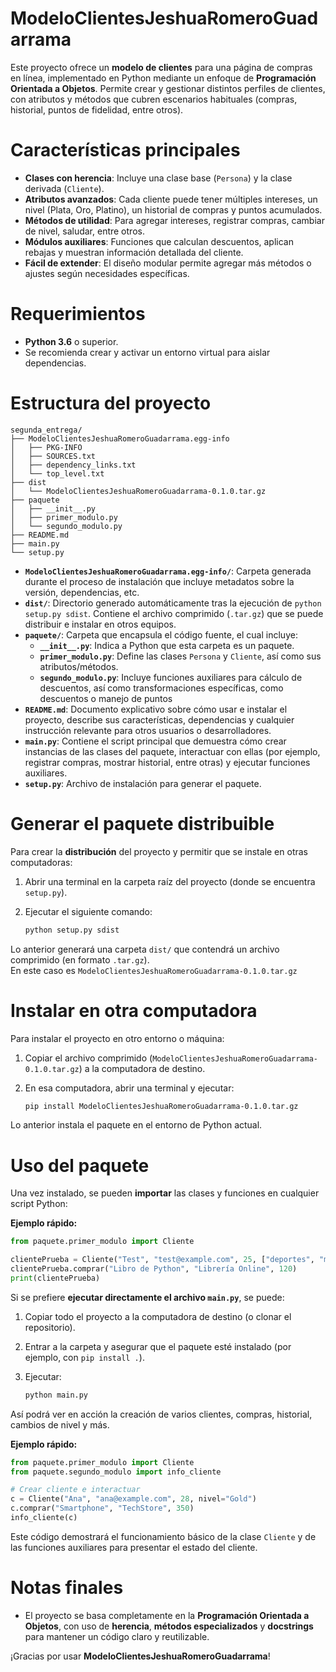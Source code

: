 # ModeloClientesJeshuaRomeroGuadarrama

Este proyecto ofrece un **modelo de clientes** para una página de compras en línea, implementado en Python mediante un enfoque de **Programación Orientada a Objetos**. Permite crear y gestionar distintos perfiles de clientes, con atributos y métodos que cubren escenarios habituales (compras, historial, puntos de fidelidad, entre otros).

# Características principales

- **Clases con herencia**: Incluye una clase base (`Persona`) y la clase derivada (`Cliente`).
- **Atributos avanzados**: Cada cliente puede tener múltiples intereses, un nivel (Plata, Oro, Platino), un historial de compras y puntos acumulados.
- **Métodos de utilidad**: Para agregar intereses, registrar compras, cambiar de nivel, saludar, entre otros.
- **Módulos auxiliares**: Funciones que calculan descuentos, aplican rebajas y muestran información detallada del cliente.
- **Fácil de extender**: El diseño modular permite agregar más métodos o ajustes según necesidades específicas.

# Requerimientos

- **Python 3.6** o superior.
- Se recomienda crear y activar un entorno virtual para aislar dependencias.

# Estructura del proyecto

```text
segunda_entrega/
├── ModeloClientesJeshuaRomeroGuadarrama.egg-info
│   ├── PKG-INFO
│   ├── SOURCES.txt
│   ├── dependency_links.txt
│   └── top_level.txt
├── dist
│   └── ModeloClientesJeshuaRomeroGuadarrama-0.1.0.tar.gz
├── paquete
│   ├── __init__.py
│   ├── primer_modulo.py
│   └── segundo_modulo.py
├── README.md
├── main.py
└── setup.py
```

- **`ModeloClientesJeshuaRomeroGuadarrama.egg-info/`**: Carpeta generada durante el proceso de instalación que incluye metadatos sobre la versión, dependencias, etc.
- **`dist/`**: Directorio generado automáticamente tras la ejecución de `python setup.py sdist`. Contiene el archivo comprimido (`.tar.gz`) que se puede distribuir e instalar en otros equipos.
- **`paquete/`**: Carpeta que encapsula el código fuente, el cual incluye:
  - **`__init__.py`**: Indica a Python que esta carpeta es un paquete.
  - **`primer_modulo.py`**: Define las clases `Persona` y `Cliente`, así como sus atributos/métodos.
  - **`segundo_modulo.py`**: Incluye funciones auxiliares para cálculo de descuentos, así como transformaciones específicas, como descuentos o manejo de puntos
- **`README.md`**: Documento explicativo sobre cómo usar e instalar el proyecto, describe sus características, dependencias y cualquier instrucción relevante para otros usuarios o desarrolladores.
- **`main.py`**: Contiene el script principal que demuestra cómo crear instancias de las clases del paquete, interactuar con ellas (por ejemplo, registrar compras, mostrar historial, entre otras) y ejecutar funciones auxiliares.
- **`setup.py`**: Archivo de instalación para generar el paquete.

# Generar el paquete distribuible

Para crear la **distribución** del proyecto y permitir que se instale en otras computadoras:

1. Abrir una terminal en la carpeta raíz del proyecto (donde se encuentra `setup.py`).
2. Ejecutar el siguiente comando:

   ```bash
   python setup.py sdist
   ```

Lo anterior generará una carpeta `dist/` que contendrá un archivo comprimido (en formato `.tar.gz`).  
En este caso es `ModeloClientesJeshuaRomeroGuadarrama-0.1.0.tar.gz`

# Instalar en otra computadora

Para instalar el proyecto en otro entorno o máquina:

1. Copiar el archivo comprimido (`ModeloClientesJeshuaRomeroGuadarrama-0.1.0.tar.gz`) a la computadora de destino.
2. En esa computadora, abrir una terminal y ejecutar:

   ```bash
   pip install ModeloClientesJeshuaRomeroGuadarrama-0.1.0.tar.gz
   ```

Lo anterior instala el paquete en el entorno de Python actual.

# Uso del paquete

Una vez instalado, se pueden **importar** las clases y funciones en cualquier script Python:

**Ejemplo rápido:**

```python
from paquete.primer_modulo import Cliente

clientePrueba = Cliente("Test", "test@example.com", 25, ["deportes", "moda"])
clientePrueba.comprar("Libro de Python", "Librería Online", 120)
print(clientePrueba)
```

Si se prefiere **ejecutar directamente el archivo `main.py`**, se puede:

1. Copiar todo el proyecto a la computadora de destino (o clonar el repositorio).
2. Entrar a la carpeta y asegurar que el paquete esté instalado (por ejemplo, con `pip install .`).
3. Ejecutar:

   ```bash
   python main.py
   ```

Así podrá ver en acción la creación de varios clientes, compras, historial, cambios de nivel y más.

**Ejemplo rápido:**

```python
from paquete.primer_modulo import Cliente
from paquete.segundo_modulo import info_cliente

# Crear cliente e interactuar
c = Cliente("Ana", "ana@example.com", 28, nivel="Gold")
c.comprar("Smartphone", "TechStore", 350)
info_cliente(c)
```

Este código demostrará el funcionamiento básico de la clase `Cliente` y de las funciones auxiliares para presentar el estado del cliente.

# Notas finales

- El proyecto se basa completamente en la **Programación Orientada a Objetos**, con uso de **herencia**, **métodos especializados** y **docstrings** para mantener un código claro y reutilizable.

¡Gracias por usar **ModeloClientesJeshuaRomeroGuadarrama**!